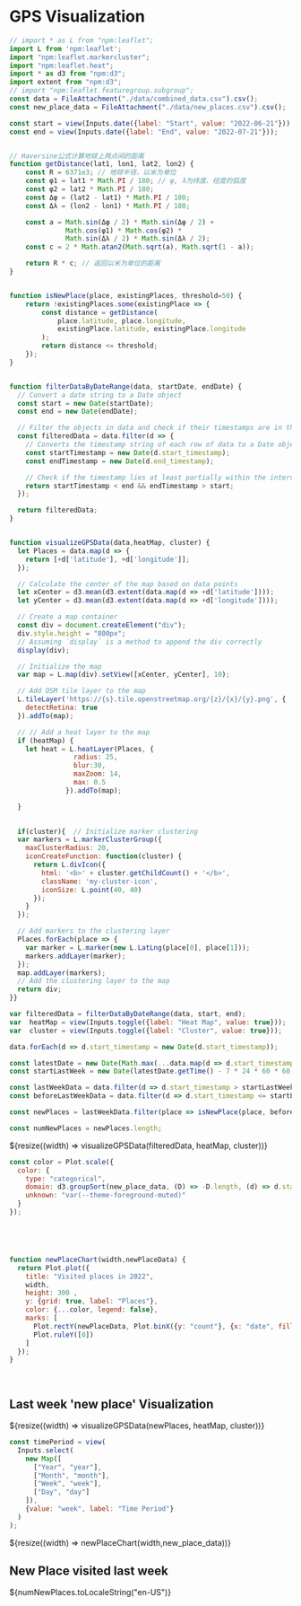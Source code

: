 # GPS Visualization 

<style>
  .my-cluster-icon {
    width: 40px;
    height: 40px;
    border: 2px solid #ffffff;
    border-radius: 50%;
    background: rgba(255, 255, 255, 0.6); /* Lightly transparent white background */
    color: #000; /* Text color changed to black */
    text-align: center;
    line-height: 40px; /* Same as the icon height */
    font-size: 16px; /* Adjust font size as needed */
    font-weight: bold;
    text-shadow: 0 0 3px #fff; /* White text shadow */
  }
</style>

```js
// import * as L from "npm:leaflet";
import L from 'npm:leaflet';
import "npm:leaflet.markercluster";
import "npm:leaflet.heat";
import * as d3 from "npm:d3";
import extent from "npm:d3";
// import "npm:leaflet.featuregroup.subgroup";
const data = FileAttachment("./data/combined_data.csv").csv();
const new_place_data = FileAttachment("./data/new_places.csv").csv();

const start = view(Inputs.date({label: "Start", value: "2022-06-21"}));
const end = view(Inputs.date({label: "End", value: "2022-07-21"}));


```


```js

// Haversine公式计算地球上两点间的距离
function getDistance(lat1, lon1, lat2, lon2) {
    const R = 6371e3; // 地球半径，以米为单位
    const φ1 = lat1 * Math.PI / 180; // φ, λ为纬度、经度的弧度
    const φ2 = lat2 * Math.PI / 180;
    const Δφ = (lat2 - lat1) * Math.PI / 180;
    const Δλ = (lon2 - lon1) * Math.PI / 180;

    const a = Math.sin(Δφ / 2) * Math.sin(Δφ / 2) +
              Math.cos(φ1) * Math.cos(φ2) *
              Math.sin(Δλ / 2) * Math.sin(Δλ / 2);
    const c = 2 * Math.atan2(Math.sqrt(a), Math.sqrt(1 - a));

    return R * c; // 返回以米为单位的距离
}


function isNewPlace(place, existingPlaces, threshold=50) {
    return !existingPlaces.some(existingPlace => {
        const distance = getDistance(
            place.latitude, place.longitude,
            existingPlace.latitude, existingPlace.longitude
        );
        return distance <= threshold;
    });
}

```



<!-- Function for all data visualization -->
```js

function filterDataByDateRange(data, startDate, endDate) {
  // Convert a date string to a Date object
  const start = new Date(startDate);
  const end = new Date(endDate);

  // Filter the objects in data and check if their timestamps are in the given interval
  const filteredData = data.filter(d => {
    // Converts the timestamp string of each row of data to a Date object.
    const startTimestamp = new Date(d.start_timestamp);
    const endTimestamp = new Date(d.end_timestamp);

    // Check if the timestamp lies at least partially within the interval
    return startTimestamp < end && endTimestamp > start;
  });

  return filteredData;
}


function visualizeGPSData(data,heatMap, cluster) {
  let Places = data.map(d => {
    return [+d['latitude'], +d['longitude']];
  });

  // Calculate the center of the map based on data points
  let xCenter = d3.mean(d3.extent(data.map(d => +d['latitude'])));
  let yCenter = d3.mean(d3.extent(data.map(d => +d['longitude'])));

  // Create a map container
  const div = document.createElement("div");
  div.style.height = "800px";
  // Assuming `display` is a method to append the div correctly
  display(div);

  // Initialize the map
  var map = L.map(div).setView([xCenter, yCenter], 10);

  // Add OSM tile layer to the map
  L.tileLayer('https://{s}.tile.openstreetmap.org/{z}/{x}/{y}.png', {
    detectRetina: true
  }).addTo(map);

  // // Add a heat layer to the map
  if (heatMap) {
    let heat = L.heatLayer(Places, { 
                radius: 25,  
                blur:30,
                maxZoom: 14,
                max: 0.5  
              }).addTo(map);

  }

    
  if(cluster){  // Initialize marker clustering
  var markers = L.markerClusterGroup({
    maxClusterRadius: 20, 
    iconCreateFunction: function(cluster) {
      return L.divIcon({
        html: '<b>' + cluster.getChildCount() + '</b>',
        className: 'my-cluster-icon', 
        iconSize: L.point(40, 40) 
      });
    } 
  });

  // Add markers to the clustering layer
  Places.forEach(place => {
    var marker = L.marker(new L.LatLng(place[0], place[1]));
    markers.addLayer(marker);
  });
  map.addLayer(markers);
  // Add the clustering layer to the map
  return div;
}}

```

```js
var filteredData = filterDataByDateRange(data, start, end);
var  heatMap = view(Inputs.toggle({label: "Heat Map", value: true}));
var  cluster = view(Inputs.toggle({label: "Cluster", value: true}));

```

```js
data.forEach(d => d.start_timestamp = new Date(d.start_timestamp)); 

const latestDate = new Date(Math.max(...data.map(d => d.start_timestamp.getTime())));
const startLastWeek = new Date(latestDate.getTime() - 7 * 24 * 60 * 60 * 1000);

const lastWeekData = data.filter(d => d.start_timestamp > startLastWeek);
const beforeLastWeekData = data.filter(d => d.start_timestamp <= startLastWeek);

const newPlaces = lastWeekData.filter(place => isNewPlace(place, beforeLastWeekData));

const numNewPlaces = newPlaces.length;


```

<div class="grid grid-cols-1">
  <div class="card">
    ${resize((width) => visualizeGPSData(filteredData, heatMap, cluster))}
  </div>
</div>

<!-- ```js

display(numNewPlaces);
display(new_place_data);
console.log(new_place_data);

``` -->

```js
const color = Plot.scale({
  color: {
    type: "categorical",
    domain: d3.groupSort(new_place_data, (D) => -D.length, (d) => d.state).filter((d) => d !== "Other"),
    unknown: "var(--theme-foreground-muted)"
  }
});
```

```js




function newPlaceChart(width,newPlaceData) {
  return Plot.plot({
    title: "Visited places in 2022",
    width,
    height: 300 ,
    y: {grid: true, label: "Places"},
    color: {...color, legend: false},
    marks: [
      Plot.rectY(newPlaceData, Plot.binX({y: "count"}, {x: "date", fill: "state", interval: timePeriod, tip: true})),
      Plot.ruleY([0])
    ]
  });
}

  

```

## Last week 'new place' Visualization



<div class="grid grid-cols-1">
  <div class="card">
    ${resize((width) => visualizeGPSData(newPlaces, heatMap, cluster))}
  </div>
</div>

```js
const timePeriod = view(
  Inputs.select(
    new Map([
      ["Year", "year"],
      ["Month", "month"],
      ["Week", "week"],
      ["Day", "day"]
    ]),
    {value: "week", label: "Time Period"}
  )
);
```

<div class="grid grid-cols-1">
  <div class="card">
    ${resize((width) => newPlaceChart(width,new_place_data))}
  </div>
</div>
    


<div class="grid grid-cols-1">
<div class="card">
  <h2>New Place visited last week </h2>
  <span class="big">${numNewPlaces.toLocaleString("en-US")}</span>
</div>

</div>